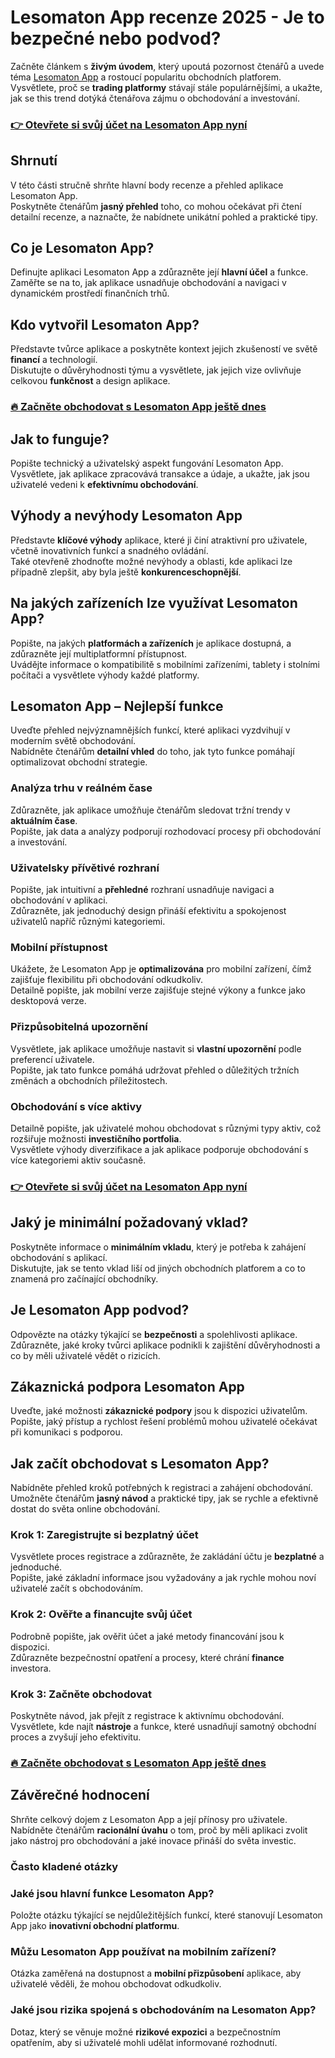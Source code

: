 # Lesomaton App recenze 2025 - Je to bezpečné nebo podvod?
   
Začněte článkem s **živým úvodem**, který upoutá pozornost čtenářů a uvede téma [Lesomaton App](https://tinyurl.com/58cy7hjb) a rostoucí popularitu obchodních platforem.  
Vysvětlete, proč se **trading platformy** stávají stále populárnějšími, a ukažte, jak se this trend dotýká čtenářova zájmu o obchodování a investování.

### [👉 Otevřete si svůj účet na Lesomaton App nyní](https://tinyurl.com/58cy7hjb)
## Shrnutí  
V této části stručně shrňte hlavní body recenze a přehled aplikace Lesomaton App.  
Poskytněte čtenářům **jasný přehled** toho, co mohou očekávat při čtení detailní recenze, a naznačte, že nabídnete unikátní pohled a praktické tipy.

## Co je Lesomaton App?  
Definujte aplikaci Lesomaton App a zdůrazněte její **hlavní účel** a funkce.  
Zaměřte se na to, jak aplikace usnadňuje obchodování a navigaci v dynamickém prostředí finančních trhů.

## Kdo vytvořil Lesomaton App?  
Představte tvůrce aplikace a poskytněte kontext jejich zkušeností ve světě **financí** a technologií.  
Diskutujte o důvěryhodnosti týmu a vysvětlete, jak jejich vize ovlivňuje celkovou **funkčnost** a design aplikace.

### [🔥 Začněte obchodovat s Lesomaton App ještě dnes](https://tinyurl.com/58cy7hjb)
## Jak to funguje?  
Popište technický a uživatelský aspekt fungování Lesomaton App.  
Vysvětlete, jak aplikace zpracovává transakce a údaje, a ukažte, jak jsou uživatelé vedeni k **efektivnímu obchodování**.

## Výhody a nevýhody Lesomaton App  
Představte **klíčové výhody** aplikace, které ji činí atraktivní pro uživatele, včetně inovativních funkcí a snadného ovládání.  
Také otevřeně zhodnoťte možné nevýhody a oblasti, kde aplikaci lze případně zlepšit, aby byla ještě **konkurenceschopnější**.

## Na jakých zařízeních lze využívat Lesomaton App?  
Popište, na jakých **platformách a zařízeních** je aplikace dostupná, a zdůrazněte její multiplatformní přístupnost.  
Uvádějte informace o kompatibilitě s mobilními zařízeními, tablety i stolními počítači a vysvětlete výhody každé platformy.

## Lesomaton App – Nejlepší funkce  
Uveďte přehled nejvýznamnějších funkcí, které aplikaci vyzdvihují v moderním světě obchodování.  
Nabídněte čtenářům **detailní vhled** do toho, jak tyto funkce pomáhají optimalizovat obchodní strategie.

### Analýza trhu v reálném čase  
Zdůrazněte, jak aplikace umožňuje čtenářům sledovat tržní trendy v **aktuálním čase**.  
Popište, jak data a analýzy podporují rozhodovací procesy při obchodování a investování.

### Uživatelsky přívětivé rozhraní  
Popište, jak intuitivní a **přehledné** rozhraní usnadňuje navigaci a obchodování v aplikaci.  
Zdůrazněte, jak jednoduchý design přináší efektivitu a spokojenost uživatelů napříč různými kategoriemi.

### Mobilní přístupnost  
Ukážete, že Lesomaton App je **optimalizována** pro mobilní zařízení, čímž zajišťuje flexibilitu při obchodování odkudkoliv.  
Detailně popište, jak mobilní verze zajišťuje stejné výkony a funkce jako desktopová verze.

### Přizpůsobitelná upozornění  
Vysvětlete, jak aplikace umožňuje nastavit si **vlastní upozornění** podle preferencí uživatele.  
Popište, jak tato funkce pomáhá udržovat přehled o důležitých tržních změnách a obchodních příležitostech.

### Obchodování s více aktivy  
Detailně popište, jak uživatelé mohou obchodovat s různými typy aktiv, což rozšiřuje možnosti **investičního portfolia**.  
Vysvětlete výhody diverzifikace a jak aplikace podporuje obchodování s více kategoriemi aktiv současně.

### [👉 Otevřete si svůj účet na Lesomaton App nyní](https://tinyurl.com/58cy7hjb)
## Jaký je minimální požadovaný vklad?  
Poskytněte informace o **minimálním vkladu**, který je potřeba k zahájení obchodování s aplikací.  
Diskutujte, jak se tento vklad liší od jiných obchodních platforem a co to znamená pro začínající obchodníky.

## Je Lesomaton App podvod?  
Odpovězte na otázky týkající se **bezpečnosti** a spolehlivosti aplikace.  
Zdůrazněte, jaké kroky tvůrci aplikace podnikli k zajištění důvěryhodnosti a co by měli uživatelé vědět o rizicích.

## Zákaznická podpora Lesomaton App  
Uveďte, jaké možnosti **zákaznické podpory** jsou k dispozici uživatelům.  
Popište, jaký přístup a rychlost řešení problémů mohou uživatelé očekávat při komunikaci s podporou.

## Jak začít obchodovat s Lesomaton App?  
Nabídněte přehled kroků potřebných k registraci a zahájení obchodování.  
Umožněte čtenářům **jasný návod** a praktické tipy, jak se rychle a efektivně dostat do světa online obchodování.

### Krok 1: Zaregistrujte si bezplatný účet  
Vysvětlete proces registrace a zdůrazněte, že zakládání účtu je **bezplatné** a jednoduché.  
Popište, jaké základní informace jsou vyžadovány a jak rychle mohou noví uživatelé začít s obchodováním.

### Krok 2: Ověřte a financujte svůj účet  
Podrobně popište, jak ověřit účet a jaké metody financování jsou k dispozici.  
Zdůrazněte bezpečnostní opatření a procesy, které chrání **finance** investora.

### Krok 3: Začněte obchodovat  
Poskytněte návod, jak přejít z registrace k aktivnímu obchodování.  
Vysvětlete, kde najít **nástroje** a funkce, které usnadňují samotný obchodní proces a zvyšují jeho efektivitu.

### [🔥 Začněte obchodovat s Lesomaton App ještě dnes](https://tinyurl.com/58cy7hjb)
## Závěrečné hodnocení  
Shrňte celkový dojem z Lesomaton App a její přínosy pro uživatele.  
Nabídněte čtenářům **racionální úvahu** o tom, proč by měli aplikaci zvolit jako nástroj pro obchodování a jaké inovace přináší do světa investic.

### Často kladené otázky  
### Jaké jsou hlavní funkce Lesomaton App?  
Položte otázku týkající se nejdůležitějších funkcí, které stanovují Lesomaton App jako **inovativní obchodní platformu**.  

### Můžu Lesomaton App používat na mobilním zařízení?  
Otázka zaměřená na dostupnost a **mobilní přizpůsobení** aplikace, aby uživatelé věděli, že mohou obchodovat odkudkoliv.  

### Jaké jsou rizika spojená s obchodováním na Lesomaton App?  
Dotaz, který se věnuje možné **rizikové expozici** a bezpečnostním opatřením, aby si uživatelé mohli udělat informované rozhodnutí.